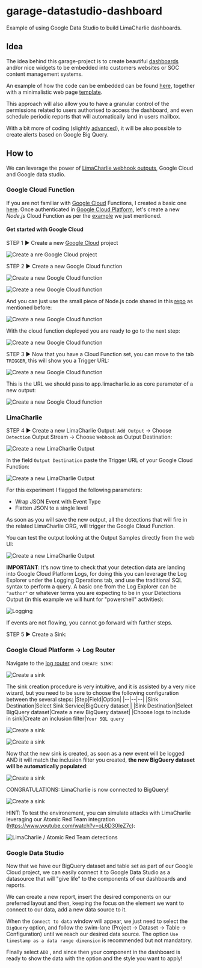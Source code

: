 

# garage-datastudio-dashboard
Example of using Google Data Studio to build LimaCharlie dashboards.

## Idea
The idea behind this garage-project is to create beautiful [dashboards](https://datastudio.google.com/embed/u/0/reporting/6d699bc8-daca-42b4-943c-2266793507ff/page/p_iywqe2ojpc) and/or nice widgets to be embedded into customers websites or SOC content management systems.

An example of how the code can be embedded can be found [here](https://github.com/refractionPOINT/garage-datastudio-dashboard/blob/1c243ebc2b246b99ea535a1835ee5b6167fa947c/www/dist/index.html#L10), together with a minimalistic web page [template](https://github.com/refractionPOINT/garage-datastudio-dashboard/blob/master/www/dist/index.html).

This approach will also allow you to have a granular control of the permissions related to users authorised to access the dashboard, and even schedule periodic reports that will automatically land in users mailbox.

With a bit more of coding (slightly [advanced](https://cloud.google.com/bigquery/docs/monitoring-dashboard)), it will be also possible to create alerts based on Google Big Query.

## How to
We can leverage the power of [LimaCharlie webhook outputs](https://doc.limacharlie.io/docs/documentation/ZG9jOjE5MzExMTY-outputs#webhook-details), Google Cloud and Google data studio.

### Google Cloud Function
If you are not familiar with [Google Cloud](https://cloud.google.com/) Functions, I created a basic one [here](https://github.com/refractionPOINT/garage-datastudio-dashboard/blob/master/function-source/index.js).
Once authenticated in [Google Cloud Platform](https://console.cloud.google.com/), let's create a new *Node.js* Cloud Function as per the [example](https://github.com/refractionPOINT/garage-datastudio-dashboard/tree/master/function-source) we just mentioned.

#### Get started with Google Cloud
STEP 1 ► Create a new [Google Cloud](https://cloud.google.com/) project

![Create a nre Google Cloud project](https://github.com/refractionPOINT/garage-datastudio-dashboard/blob/master/www/images/garage-dashboard_41.png)

STEP 2 ► Create a new Google Cloud function

![Create a new Google Cloud function](https://github.com/refractionPOINT/garage-datastudio-dashboard/blob/master/www/images/garage-dashboard_39.png)

![Create a new Google Cloud function](https://github.com/refractionPOINT/garage-datastudio-dashboard/blob/master/www/images/garage-dashboard_38.png)

And you can just use the small piece of Node.js code shared in this [repo](https://github.com/refractionPOINT/garage-datastudio-dashboard/blob/master/function-source/index.js) as mentioned before:

![Create a new Google Cloud function](https://github.com/refractionPOINT/garage-datastudio-dashboard/blob/master/www/images/garage-dashboard_37.png)

With the cloud function deployed you are ready to go to the next step:

![Create a new Google Cloud function](https://github.com/refractionPOINT/garage-datastudio-dashboard/blob/master/www/images/garage-dashboard_36.png)

STEP 3  ► Now that you have a Cloud Function set, you can move to the tab `TRIGGER`, this will show you a Trigger URL:

![Create a new Google Cloud function](https://github.com/refractionPOINT/garage-datastudio-dashboard/blob/master/www/images/garage-dashboard_35.png)

This is the URL we should pass to app.limacharlie.io as core parameter of a new output:

![Create a new Google Cloud function](https://github.com/refractionPOINT/garage-datastudio-dashboard/blob/master/www/images/garage-dashboard_30.png)

### LimaCharlie
STEP 4  ► Create a new LimaCharlie Output:
`Add Output` &rightarrow; Choose `Detection` Output Stream &rightarrow; Choose `Webhook` as Output Destination:

![Create a new LimaCharlie Output](https://github.com/refractionPOINT/garage-datastudio-dashboard/blob/master/www/images/garage-dashboard_29.png)

In the field `Output Destination` paste the Trigger URL of your Google Cloud Function:

![Create a new LimaCharlie Output](https://github.com/refractionPOINT/garage-datastudio-dashboard/blob/master/www/images/garage-dashboard_20.png)

For this experiment I flagged the following parameters:
  - Wrap JSON Event with Event Type
  - Flatten JSON to a single level
  
As soon as you will save the new output, all the detections that will fire in the related LimaCharlie ORG, will trigger the Google Cloud Function.

You can test the output looking at the Output Samples directly from the web UI:

![Create a new LimaCharlie Output](https://github.com/refractionPOINT/garage-datastudio-dashboard/blob/master/www/images/garage-dashboard_19.png)

**IMPORTANT**: It's now time to check that your detection data are landing into Google Cloud Platform Logs, for doing this you can leverage the Log Explorer under the Logging Operations tab, and use the traditional SQL syntax to perform a query.
A basic one from the Log Explorer can be `"author"` or whatever terms you are expecting to be in your Detections Output (in this example we will hunt for "powershell" activities):

![Logging](https://github.com/refractionPOINT/garage-datastudio-dashboard/blob/master/www/images/garage-dashboard_18.png)

If events are not flowing, you cannot go forward with further steps.

STEP 5  ► Create a Sink:

### Google Cloud Platform &rightarrow; Log Router
Navigate to the [log router](https://console.cloud.google.com/logs/router) and `CREATE SINK`:

![Create a sink](https://github.com/refractionPOINT/garage-datastudio-dashboard/blob/master/www/images/garage-dashboard_16.png)

The sink creation procedure is very intuitive, and it is assisted by a very nice wizard, but you need to be sure to choose the following configuration between the several steps:
|Step|Field|Option|
|--|--|--|
|Sink Destination|Select Sink Service|BigQuery dataset |
|Sink Destination|Select BigQuery dataset|Create a new BigQuery dataset|
|Choose logs to include in sink|Create an inclusion filter|`Your SQL query`

![Create a sink](https://github.com/refractionPOINT/garage-datastudio-dashboard/blob/master/www/images/garage-dashboard_15.png)

![Create a sink](https://github.com/refractionPOINT/garage-datastudio-dashboard/blob/master/www/images/garage-dashboard_14.png)

Now that the new sink is created, as soon as a new event will be logged AND it will match the inclusion filter you created, **the new BigQuery dataset will be automatically populated**:

![Create a sink](https://github.com/refractionPOINT/garage-datastudio-dashboard/blob/master/www/images/garage-dashboard_13.png)

CONGRATULATIONS: LimaCharlie is now connected to BigQuery!

![Create a sink](https://github.com/refractionPOINT/garage-datastudio-dashboard/blob/master/www/images/garage-dashboard_12.png)

HINT: To test the environement, you can simulate attacks with LimaCharlie leveraging our Atomic Red Team integration (https://www.youtube.com/watch?v=oL6D30IeZ7c):

![LimaCharlie / Atomic Red Team detections](https://github.com/refractionPOINT/garage-datastudio-dashboard/blob/master/www/images/garage-dashboard_24.png)

### Google Data Studio
Now that we have our BigQuery dataset and table set as part of our Google Cloud project, we can easily connect it to Google Data Studio as a datasource that will "give life" to the components of our dashboards and reports.

We can create a new report, insert the desired components on our preferred layout and then, keeping the focus on the element we want to connect to our data, add a new data source to it.

When the `Connect to data` window will appear, we just need to select the `BigQuery` option, and follow the swim-lane (Project &rightarrow; Dataset &rightarrow; Table &rightarrow; Configuration) until we reach our desired data source.
The option `Use timestamp as a data range dimension` is recommended but not mandatory.

Finally select `ADD` , and since then your component in the dashboard is ready to show the data with the option and the style you want to apply!
